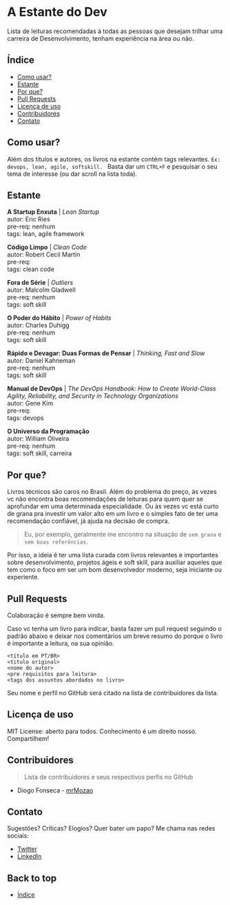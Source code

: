 # A Estante do Dev
Lista de leituras recomendadas à todas as pessoas que desejam trilhar uma carreira de Desenvolvimento, tenham experiência na área ou não.

## Índice

- [Como usar?](#como%20usar?)
- [Estante](#estante)
- [Por que?](#por%20que?)
- [Pull Requests](#pull%20requests)
- [Licença de uso](#licença%20de%20uso)
- [Contribuidores](#contribuidores)
- [Contato](#contato)

## Como usar?

Além dos títulos e autores, os livros na estante contém tags relevantes. ```Ex: devops, lean, agile, softskill. ``` Basta dar um ```CTRL+F``` e pesquisar o seu tema de interesse (ou dar scroll na lista toda).

## Estante

**A Startup Enxuta** | *Lean Startup* <br>
autor: Eric Ries <br>
pre-req: nenhum <br>
tags: lean, agile framework 

**Código Limpo** | *Clean Code* <br>
autor: Robert Cecil Martin <br>
pre-req: <br>
tags: clean code 

**Fora de Série** | *Outliers* <br>
autor: Malcolm Gladwell <br>
pre-req: nenhum <br>
tags: soft skill

**O Poder do Hábito** | *Power of Habits* <br>
autor: Charles Duhigg <br>
pre-req: nenhum <br>
tags: soft skill 

**Rápido e Devagar: Duas Formas de Pensar** | *Thinking, Fast and Slow* <br>
autor: Daniel Kahneman <br>
pre-req: nenhum <br>
tags: soft skill 

**Manual de DevOps** | *The DevOps Handbook: How to Create World-Class Agility, Reliability, and Security in Technology Organizations* <br>
autor: Gene Kim <br>
pre-req: <br>
tags: devops

**O Universo da Programação** <br>
autor: William Oliveira <br>
pre-req: nenhum <br>
tags: soft skill, carreira 

## Por que?
Livros técnicos são caros no Brasil. Além do problema do preço, às vezes vc não encontra boas recomendações de leituras para quem quer se aprofundar em uma determinada especialidade. Ou às vezes vc está curto de grana pra investir um valor alto em um livro e o simples fato de ter uma recomendação confiável, já ajuda na decisão de compra.

>Eu, por exemplo, geralmente me encontro na situação de ```sem grana``` e ```sem boas referências```.

Por isso, a ideia é ter uma lista curada com livros relevantes e importantes sobre desenvolvimento, projetos ágeis e soft skill, para auxiliar aqueles que tem como o foco em ser um bom desenvolvedor moderno, seja iniciante ou experiente.

## Pull Requests
Colaboração é sempre bem vinda. 

Caso vc tenha um livro para indicar, basta fazer um pull request seguindo o padrão abaixo e deixar nos comentários um breve resumo do porque o livro é importante a leitura, na sua opinião. 

```
<título em PT/BR>
<titulo original>
<nome do autor>
<pre requisitos para leitura>
<tags dos assuntos abordados no livro>
```
Seu nome e perfil no GitHub será citado na lista de contribuidores da lista.

## Licença de uso
MIT License: aberto para todos. Conhecimento é um direito nosso. Compartilhem!

## Contribuidores
>Lista de contribuidores e seus respectivos perfis no GitHub
* Diogo Fonseca - [mrMozao](https://github.com/mrmozao)

## Contato
Sugestões? Críticas? Elogios? Quer bater um papo? Me chama nas redes sociais:

* [Twitter](https://twitter.com/mrMozao)
* [LinkedIn](https://www.linkedin.com/in/diogo-fonseca-it/)

## Back to top
- [Índice](#índice)